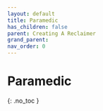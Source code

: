 ```yaml
---
layout: default
title: Paramedic
has_children: false
parent: Creating A Reclaimer
grand_parent: 
nav_order: 0
---
```

# Paramedic
{: .no_toc }